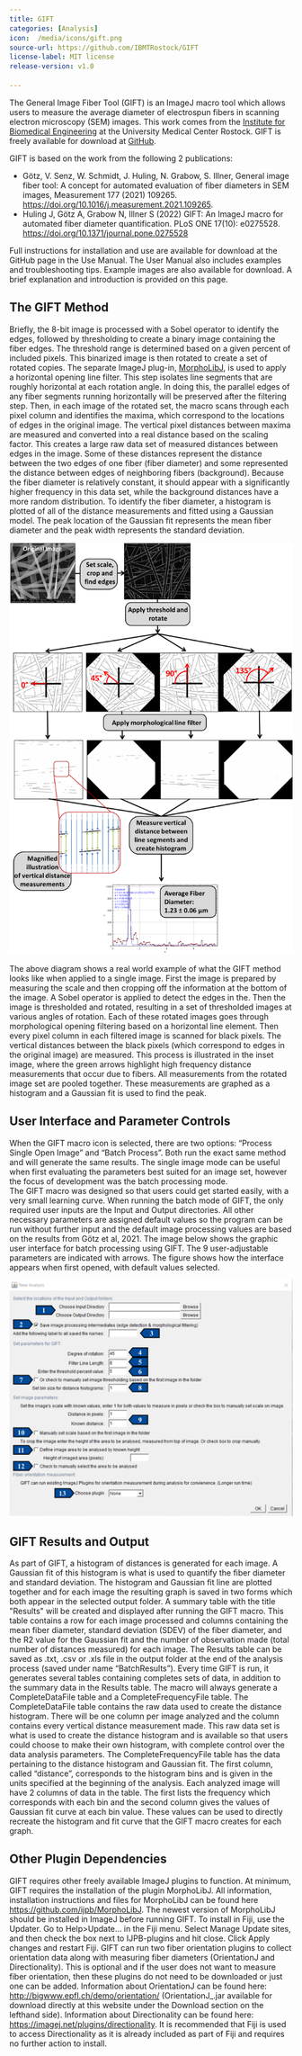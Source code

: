 ```yaml
---
title: GIFT
categories: [Analysis]
icon:  /media/icons/gift.png
source-url: https://github.com/IBMTRostock/GIFT
license-label: MIT license 
release-version: v1.0

---
```


The General Image Fiber Tool (GIFT) is an ImageJ macro tool which allows users to measure the average diameter of electrospun fibers in scanning electron microscopy (SEM) images. This work comes from the [Institute for Biomedical Engineering](https://ibmt.med.uni-rostock.de/en/) at the University Medical Center Rostock. GIFT is freely available for download at [GitHub](https://github.com/IBMTRostock/GIFT). 

GIFT is based on the work from the following 2 publications: 
- Götz, V. Senz, W. Schmidt, J. Huling, N. Grabow, S. Illner, General image fiber tool: A concept for automated evaluation of fiber diameters in SEM images, Measurement 177 (2021) 109265. https://doi.org/10.1016/j.measurement.2021.109265.
- Huling J, Götz A, Grabow N, Illner S (2022) GIFT: An ImageJ macro for automated fiber diameter quantification. PLoS ONE 17(10): e0275528. https://doi.org/10.1371/journal.pone.0275528 


Full instructions for installation and use are available for download at the GitHub page in the Use Manual. The User Manual also includes examples and troubleshooting tips. Example images are also available for download. A brief explanation and introduction is provided on this page. 

## The GIFT Method
Briefly, the 8-bit image is processed with a Sobel operator to identify the edges, followed by thresholding to create a binary image containing the fiber edges. The threshold range is determined based on a given percent of included pixels. This binarized image is then rotated to create a set of rotated copies. The separate ImageJ plug-in, [MorphoLibJ](https://github.com/ijpb/MorphoLibJ), is used to apply a horizontal opening line filter. This step isolates line segments that are roughly horizontal at each rotation angle. In doing this, the parallel edges of any fiber segments running horizontally will be preserved after the filtering step. Then, in each image of the rotated set, the macro scans through each pixel column and identifies the maxima, which correspond to the locations of edges in the original image. The vertical pixel distances between maxima are measured and converted into a real distance based on the scaling factor. This creates a large raw data set of measured distances between edges in the image. Some of these distances represent the distance between the two edges of one fiber (fiber diameter) and some represented the distance between edges of neighboring fibers (background). Because the fiber diameter is relatively constant, it should appear with a significantly higher frequency in this data set, while the background distances have a more random distribution. To identify the fiber diameter, a histogram is plotted of all of the distance measurements and fitted using a Gaussian model. The peak location of the Gaussian fit represents the mean fiber diameter and the peak width represents the standard deviation.

<img src="/media/plugins/gift-method-flowchart.png" width="600"/>

The above diagram shows a real world example of what the GIFT method looks like when applied to a single image. First the image is prepared by measuring the scale and then cropping off the information at the bottom of the image. A Sobel operator is applied to detect the edges in the. Then the image is thresholded and rotated, resulting in a set of thresholded images at various angles of rotation. Each of these rotated images goes through morphological opening filtering based on a horizontal line element. Then every pixel column in each filtered image is scanned for black pixels. The vertical distances between the black pixels (which correspond to edges in the original image) are measured. This process is illustrated in the inset image, where the green arrows highlight high frequency distance measurements that occur due to fibers. All measurements from the rotated image set are pooled together. These measurements are graphed as a histogram and a Gaussian fit is used to find the peak.

## User Interface and Parameter Controls
When the GIFT macro icon is selected, there are two options: “Process Single Open Image” and “Batch Process”. Both run the exact same method and will generate the same results. The single image mode can be useful when first evaluating the parameters best suited for an image set, however the focus of development was the batch processing mode.   
The GIFT macro was designed so that users could get started easily, with a very small learning curve. When running the batch mode of GIFT, the only required user inputs are the Input and Output directories. All other necessary parameters are assigned default values so the program can be run without further input and the default image processing values are based on the results from Götz et al, 2021. The image below shows the graphic user interface for batch processing using GIFT. The 9 user-adjustable parameters are indicated with arrows. The figure shows how the interface appears when first opened, with default values selected. 

<img src="/media/plugins/gift-gui.png" width="600"/>

## GIFT Results and Output
As part of GIFT, a histogram of distances is generated for each image. A Gaussian fit of this histogram is what is used to quantify the fiber diameter and standard deviation. The histogram and Gaussian fit line are plotted together and for each image the resulting graph is saved in two forms which both appear in the selected output folder.
A summary table with the title "Results" will be created and displayed after running the GIFT macro. This table contains a row for each image processed and columns containing the mean fiber diameter, standard deviation (SDEV) of the fiber diameter, and the R2 value for the Gaussian fit and the number of observation made (total number of distances measured) for each image. The Results table can be saved as .txt, .csv or .xls file in the output folder at the end of the analysis process (saved under name “BatchResults”). 
Every time GIFT is run, it generates several tables containing completes sets of data, in addition to the summary data in the Results table. The macro will always generate a CompleteDataFile table and a CompleteFrequencyFile table. The CompleteDataFile table contains the raw data used to create the distance histogram. There will be one column per image analyzed and the column contains every vertical distance measurement made. This raw data set is what is used to create the distance histogram and is available so that users could choose to make their own histogram, with complete control over the data analysis parameters. The CompleteFrequencyFile table has the data pertaining to the distance histogram and Gaussian fit.  The first column, called “distance”, corresponds to the histogram bins and is given in the units specified at the beginning of the analysis. Each analyzed image will have 2 columns of data in the table. The first lists the frequency which corresponds with each bin and the second column gives the values of Gaussian fit curve at each bin value. These values can be used to directly recreate the histogram and fit curve that the GIFT macro creates for each graph. 

## Other Plugin Dependencies 
GIFT requires other freely available ImageJ plugins to function. At minimum, GIFT requires the installation of the plugin MorphoLibJ. All information, installation instructions and files for MorphoLibJ can be found here https://github.com/ijpb/MorphoLibJ. The newest version of MorphoLibJ should be installed in ImageJ before running GIFT. To install in Fiji, use the Updater. Go to Help>Update… in the Fiji menu. Select Manage Update sites, and then check the box next to IJPB-plugins and hit close. Click Apply changes and restart Fiji. 
GIFT can run two fiber orientation plugins to collect orientation data along with measuring fiber diameters (OrientationJ and Directionality). This is optional and if the user does not want to measure fiber orientation, then these plugins do not need to be downloaded or just one can be added. Information about OrientationJ can be found here: http://bigwww.epfl.ch/demo/orientation/ (OrientationJ_.jar available for download directly at this website under the Download section on the lefthand side). Information about Directionality can be found here: https://imagej.net/plugins/directionality. It is recommended that Fiji is used to access Directionality as it is already included as part of Fiji and requires no further action to install. 



